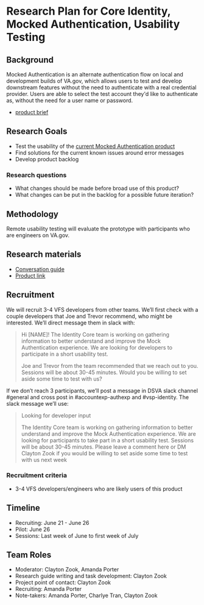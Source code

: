 # Research Plan for Core Identity, Mocked Authentication, Usability Testing

## Background

Mocked Authentication is an alternate authentication flow on local and development builds of VA.gov, which allows users to test and develop downstream features without the need to authenticate with a real credential provider. Users are able to select the test account they'd like to authenticate as, without the need for a user name or password.
- [product brief](https://docs.google.com/document/d/1EgNWdbA5CxlVkXEPehPHvIK_0pi-6hbwc3WdPQ-aPS4/edit#heading=h.rxzwaqqmtlro)


## Research Goals

- Test the usability of the [current Mocked Authentication product](https://dev.va.gov/sign-in/mocked-auth)
- Find solutions for the current known issues around error messages
- Develop product backlog


### Research questions

- What changes should be made before broad use of this product?
- What changes can be put in the backlog for a possible future iteration?


## Methodology

Remote usability testing will evaluate the prototype with participants who are engineers on VA.gov.

## Research materials

- [Conversation guide](https://github.com/department-of-veterans-affairs/va.gov-team/blob/0a00164e8c062cdff20d4b65d3e3e698955eb522/products/identity/Research/2023-06%20Mocked%20Authentication/Mocked%20authentication%20conversation%20guide.md)
- [Product link](https://dev.va.gov/sign-in/mocked-auth)


## Recruitment

We will recruit 3-4 VFS developers from other teams. We’ll first check with a couple developers that Joe and Trevor recommend, who might be interested. We’ll direct message them in slack with:
> Hi [NAME]! The Identity Core team is working on gathering information to better understand and improve the Mock Authentication experience. We are looking for developers to participate in a short usability test.
>
> Joe and Trevor from the team recommended that we reach out to you. Sessions will be about 30-45 minutes. Would you be willing to set aside some time to test with us?

If we don’t reach 3 participants, we’ll post a message in DSVA slack channel #general and cross post in #accountexp-authexp and #vsp-identity. The slack message we’ll use:

>Looking for developer input
>
>The Identity Core team is working on gathering information to better understand and improve the Mock Authentication experience. We are looking for participants to take part in a short usability test. Sessions will be about 30-45 minutes. Please leave a comment here or DM Clayton Zook if you would be willing to set aside some time to test with us next week 

### Recruitment criteria

- 3-4 VFS developers/engineers who are likely users of this product

## Timeline

- Recruiting: June 21 - June 26
- Pilot: June 26
- Sessions: Last week of June to first week of July



## Team Roles
- Moderator: Clayton Zook, Amanda Porter
- Research guide writing and task development: Clayton Zook
- Project point of contact: Clayton Zook
- Recruiting: Amanda Porter
- Note-takers: Amanda Porter, Charlye Tran, Clayton Zook
